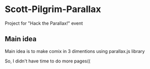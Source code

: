 # Scott-Pilgrim-Parallax #

Project for "Hack the Parallax!" event

## Main idea ##
Main idea is to make comix in 3 dimentions using parallax.js library

So, I didn't have time to do more pages((
